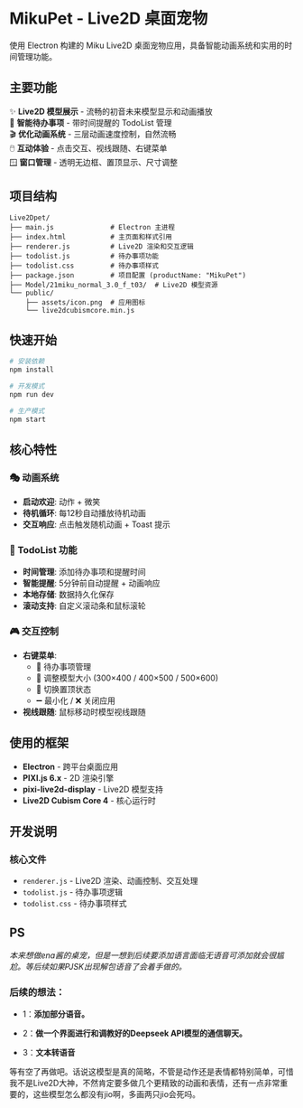 # MikuPet - Live2D 桌面宠物

使用 Electron 构建的 Miku Live2D 桌面宠物应用，具备智能动画系统和实用的时间管理功能。

## 主要功能

✨ **Live2D 模型展示** - 流畅的初音未来模型显示和动画播放  
📝 **智能待办事项** - 带时间提醒的 TodoList 管理  
🎬 **优化动画系统** - 三层动画速度控制，自然流畅  
🖱️ **互动体验** - 点击交互、视线跟随、右键菜单  
🪟 **窗口管理** - 透明无边框、置顶显示、尺寸调整  

## 项目结构

```
Live2Dpet/
├── main.js              # Electron 主进程
├── index.html           # 主页面和样式引用
├── renderer.js          # Live2D 渲染和交互逻辑
├── todolist.js          # 待办事项功能
├── todolist.css         # 待办事项样式
├── package.json         # 项目配置 (productName: "MikuPet")
├── Model/21miku_normal_3.0_f_t03/  # Live2D 模型资源
└── public/
    ├── assets/icon.png  # 应用图标
    └── live2dcubismcore.min.js
```

## 快速开始

```bash
# 安装依赖
npm install

# 开发模式
npm run dev

# 生产模式
npm start
```

## 核心特性

### 🎭 动画系统
- **启动欢迎**: 动作 + 微笑
- **待机循环**: 每12秒自动播放待机动画 
- **交互响应**: 点击触发随机动画 + Toast 提示

### 📝 TodoList 功能
- **时间管理**: 添加待办事项和提醒时间
- **智能提醒**: 5分钟前自动提醒 + 动画响应
- **本地存储**: 数据持久化保存
- **滚动支持**: 自定义滚动条和鼠标滚轮

### 🎮 交互控制
- **右键菜单**: 
  - 📝 待办事项管理
  - 📏 调整模型大小 (300×400 / 400×500 / 500×600)
  - 📌 切换置顶状态
  - ➖ 最小化 / ❌ 关闭应用
- **视线跟随**: 鼠标移动时模型视线跟随

## 使用的框架

- **Electron** - 跨平台桌面应用
- **PIXI.js 6.x** - 2D 渲染引擎  
- **pixi-live2d-display** - Live2D 模型支持
- **Live2D Cubism Core 4** - 核心运行时

## 开发说明

### 核心文件
- `renderer.js` - Live2D 渲染、动画控制、交互处理
- `todolist.js` - 待办事项逻辑 
- `todolist.css` - 待办事项样式 

## PS


*本来想做ena酱的桌宠，但是一想到后续要添加语言面临无语音可添加就会很尴尬。等后续如果PJSK出现解包语音了会着手做的。*

### 后续的想法：

- 1：**添加部分语音。**

- 2：**做一个界面进行和调教好的Deepseek API模型的通信聊天。**

- 3：**文本转语音**

等有空了再做吧。话说这模型是真的简略，不管是动作还是表情都特别简单，可惜我不是Live2D大神，不然肯定要多做几个更精致的动画和表情，还有一点非常重要的，这些模型怎么都没有jio啊，多画两只jio会死吗。